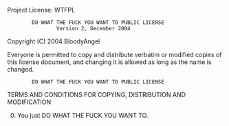 Project License:  WTFPL



            DO WHAT THE FUCK YOU WANT TO PUBLIC LICENSE
                    Version 2, December 2004

Copyright (C) 2004 BloodyAngel

 Everyone is permitted to copy and distribute verbatim or modified
 copies of this license document, and changing it is allowed as long
 as the name is changed.

            DO WHAT THE FUCK YOU WANT TO PUBLIC LICENSE
   TERMS AND CONDITIONS FOR COPYING, DISTRIBUTION AND MODIFICATION

  0. You just DO WHAT THE FUCK YOU WANT TO.
